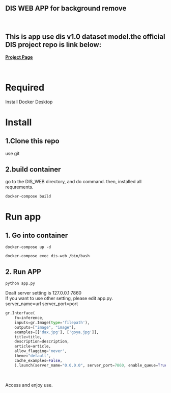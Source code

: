 ## DIS WEB APP for background remove

<br>

## This is app use dis v1.0 dataset model.the official DIS project repo is link below:

[**Project Page**](https://xuebinqin.github.io/dis/index.html)

<br>

# Required

Install Docker Desktop<br>

# Install

## 1.Clone this repo

use git

## 2.build container

go to the DIS_WEB directory, and do command.
then, installed all requrements.

```
docker-compose build
```

# Run app

## 1. Go into container

```
docker-compose up -d
```

```
docker-compose exec dis-web /bin/bash
```

## 2. Run APP

```
python app.py
```

Dealt server setting is 127.0.0.1:7860 <br>
If you want to use other setting, please edit app.py.<br>
server_name=url server_port=port

```python
gr.Interface(
    fn=inference,
    inputs=gr.Image(type='filepath'),
    outputs=["image", "image"],
    examples=[['dax.jpg'], ['goya.jpg']],
    title=title,
    description=description,
    article=article,
    allow_flagging='never',
    theme="default",
    cache_examples=False,
    ).launch(server_name="0.0.0.0", server_port=7860, enable_queue=True, debug=True)
```

<br>

Access and enjoy use.
